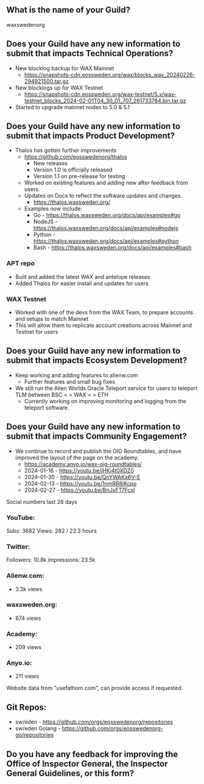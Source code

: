 ## What is the name of your Guild?

waxswedenorg

## Does your Guild have any new information to submit that impacts Technical Operations?
- New blocklog backup for WAX Mainnet
	- https://snapshots-cdn.eossweden.org/wax/blocks_wax_20240226-294921500.tar.gz
- New blocklogs up for WAX Testnet
	- https://snapshots-cdn.eossweden.org/wax-testnet/5.x/wax-testnet_blocks_2024-02-01T04_30_01_707_261733784.bin.tar.gz 
- Started to upgrade mainnet nodes to 5.0 & 5.1

## Does your Guild have any new information to submit that impacts Product Development?
- Thalos has gotten further improvements
	- https://github.com/eosswedenorg/thalos
		- New releases
		- Version 1.0 is officially released
		- Version 1.1 on pre-release for testing
	- Worked on existing features and adding new after feedback from users. 
	- Updates on Docs to reflect the software updates and changes.
		- https://thalos.waxsweden.org/
	- Examples now include:
		- Go - https://thalos.waxsweden.org/docs/api/examples#go
		- NodeJS - https://thalos.waxsweden.org/docs/api/examples#nodejs
		- Python - https://thalos.waxsweden.org/docs/api/examples#python
		- Bash - https://thalos.waxsweden.org/docs/api/examples#bash

### APT repo
- Built and added the latest WAX and antelope releases
- Added Thalos for easier install and updates for users

### WAX Testnet
- Worked with one of the devs from the WAX Team, to prepare accounts and setups to match Mainnet
- This will allow them to replicate account creations across Mainnet and Testnet for users

## Does your Guild have any new information to submit that impacts Ecosystem Development?
- Keep working and adding features to alienw.com
	- Further features and small bug fixes
- We still run the Alien Worlds Oracle Teleport service for users to teleport TLM between BSC < > WAX < > ETH
	- Currently working on improving monitoring and logging from the teleport software.

## Does your Guild have any new information to submit that impacts Community Engagement?
- We continue to record and publish the OIG Roundtables, and have improved the layout of the page on the academy.
	- https://academy.anyo.io/wax-oig-roundtables/
	- 2024-01-16 - https://youtu.be/iHKi4t0XDZ0
	- 2024-01-30 - https://youtu.be/QnYWAKx6V-E
	- 2024-02-13 - https://youtu.be/1nmRR8iKcpo
	- 2024-02-27 - https://youtu.be/BnJxFT7FcxI

Social numbers last 28 days
### YouTube:
Subs: 3682
Views: 282 / 22.3 hours

### Twitter:
Followers: 10.8k
impressions: 23.5k

### Alienw.com:
- 3.3k views 
### waxsweden.org:
- 874 views 
### Academy:
- 209 views
### Anyo.io:
- 211 views

Website data from "usefathom.com", can provide access if requested.

## Git Repos:
- sw/eden - https://github.com/orgs/eosswedenorg/repositories
- sw/eden Golang - https://github.com/orgs/eosswedenorg-go/repositories

## Do you have any feedback for improving the Office of Inspector General, the Inspector General Guidelines, or this form?
